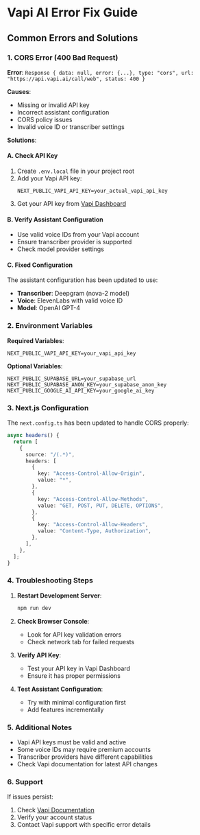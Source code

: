 # Vapi AI Error Fix Guide

## Common Errors and Solutions

### 1. CORS Error (400 Bad Request)

**Error**: `Response { data: null, error: {...}, type: "cors", url: "https://api.vapi.ai/call/web", status: 400 }`

**Causes**:

- Missing or invalid API key
- Incorrect assistant configuration
- CORS policy issues
- Invalid voice ID or transcriber settings

**Solutions**:

#### A. Check API Key

1. Create `.env.local` file in your project root
2. Add your Vapi API key:
   ```
   NEXT_PUBLIC_VAPI_API_KEY=your_actual_vapi_api_key
   ```
3. Get your API key from [Vapi Dashboard](https://dashboard.vapi.ai)

#### B. Verify Assistant Configuration

- Use valid voice IDs from your Vapi account
- Ensure transcriber provider is supported
- Check model provider settings

#### C. Fixed Configuration

The assistant configuration has been updated to use:

- **Transcriber**: Deepgram (nova-2 model)
- **Voice**: ElevenLabs with valid voice ID
- **Model**: OpenAI GPT-4

### 2. Environment Variables

**Required Variables**:

```env
NEXT_PUBLIC_VAPI_API_KEY=your_vapi_api_key
```

**Optional Variables**:

```env
NEXT_PUBLIC_SUPABASE_URL=your_supabase_url
NEXT_PUBLIC_SUPABASE_ANON_KEY=your_supabase_anon_key
NEXT_PUBLIC_GOOGLE_AI_API_KEY=your_google_ai_key
```

### 3. Next.js Configuration

The `next.config.ts` has been updated to handle CORS properly:

```typescript
async headers() {
  return [
    {
      source: "/(.*)",
      headers: [
        {
          key: "Access-Control-Allow-Origin",
          value: "*",
        },
        {
          key: "Access-Control-Allow-Methods",
          value: "GET, POST, PUT, DELETE, OPTIONS",
        },
        {
          key: "Access-Control-Allow-Headers",
          value: "Content-Type, Authorization",
        },
      ],
    },
  ];
}
```

### 4. Troubleshooting Steps

1. **Restart Development Server**:

   ```bash
   npm run dev
   ```

2. **Check Browser Console**:

   - Look for API key validation errors
   - Check network tab for failed requests

3. **Verify API Key**:

   - Test your API key in Vapi Dashboard
   - Ensure it has proper permissions

4. **Test Assistant Configuration**:
   - Try with minimal configuration first
   - Add features incrementally

### 5. Additional Notes

- Vapi API keys must be valid and active
- Some voice IDs may require premium accounts
- Transcriber providers have different capabilities
- Check Vapi documentation for latest API changes

### 6. Support

If issues persist:

1. Check [Vapi Documentation](https://docs.vapi.ai)
2. Verify your account status
3. Contact Vapi support with specific error details
